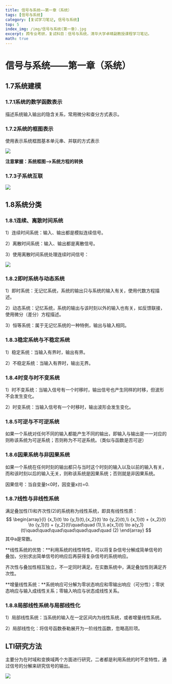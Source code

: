 ```yaml
---
title: 信号与系统——第一章（系统）
tags: [信号与系统]
category: [复试学习笔记, 信号与系统]
top: 5
index_img: /img/信号与系统(第一章).jpg
excerpt: 跨专业考研，复试科目：信号与系统，清华大学卓晴副教授课程学习笔记。
math: true
---
```


# 信号与系统——第一章（系统）

## 1.7系统建模

### 1.7.1系统的数学函数表示

描述系统输入输出的隐含关系，常用微分和查分方式表示。

### 1.7.2系统的框图表示

使用表示系统框图基本单元串、并联的方式表示

![](https://s2.loli.net/2022/02/15/PZFzhil7nS8kNoB.png)

**注意掌握：系统框图—>系统方程的转换**

### 1.7.3子系统互联

![](https://s2.loli.net/2022/02/15/DKxwq4gdtC5FpR8.png)

## 1.8系统分类

### 1.8.1连续、离散时间系统

1）连续时间系统：输入、输出都是模拟连续信号。

2）离散时间系统：输入、输出都是离散信号。

3）使用离散时间系统处理连续时间信号：

![](https://s2.loli.net/2022/02/15/cpZDbnQWB9MYAi4.png)

### 1.8.2即时系统与动态系统

1）即时系统：无记忆系统，系统的输出只与系统的输入有关，使用代数方程描述。

2）动态系统：记忆系统，系统的输出与该时刻以外的输入也有关，如反馈联接，使用微分（差分）方程描述。

3）恒等系统：属于无记忆系统的一种特例，输出与输入相同。

### 1.8.3稳定系统与不稳定系统

1）稳定系统：当输入有界时，输出有界。

2）不稳定系统：当输入有界时，输出无界。

### 1.8.4时变与时不变系统

1）时不变系统：当输入信号有一个时移时，输出信号也产生同样的时移，但波形不会发生变化。

2）时变系统：当输入信号有一个时移时，输出波形会发生变化。

### 1.8.5可逆与不可逆系统

如果一个系统对任何不同的输入都能产生不同的输出，即输入与输出是一一对应的则称该系统为可逆系统；否则称为不可逆系统。（类似与函数是否可逆）

### 1.8.6因果系统与非因果系统

如果一个系统在任何时刻的输出都只与当时这个时刻的输入以及以前的输入有关，而和该时刻以后的输入无关，则称该系统是因果系统；否则就是非因果系统。

因果信号：当自变量t<0时，因变量x(t)=0.

### 1.8.7线性与非线性系统

满足叠加性(1)和齐次性(2)的系统称为线性系统，即具有线性性质：
$$
\begin{array}{l}
{x_1}(t) \to {y_1}(t),{x_2}(t) \to {y_2}(t),\\
{x_1}(t) + {x_2}(t) \to {y_1}(t) + {y_2}(t)\quad\quad (1),\\
a{x_1}(t) \to a{y_1}(t)\quad\quad\quad\quad\quad\quad\quad (2)
\end{array}
$$
其中a是常数。

**线性系统的优势：**利用系统的线性特性，可以将复杂信号分解成简单信号的叠加，分别求出简单信号的响应后再获得复杂信号的系统响应。

齐次性与叠加性相互独立，不一定同时满足。在实数系统中，满足叠加性则满足齐次性。

**增量线性系统：**系统响应可分解为零状态响应和零输出响应（可分性）；零状态响应与输入成线性关系；零输入响应与状态成线性关系。

### 1.8.8局部线性系统与局部线性化

1）局部线性系统：当系统的输入在一定区间内为线性系统，或者增量线性系统。

2）局部线性化：将信号函数泰勒展开为一阶线性函数，忽略高阶项。

## LTI研究方法

主要分为在时域和变换域两个方面进行研究，二者都是利用系统的时不变特性，通过信号的分解来研究信号的输出。

![](https://s2.loli.net/2022/02/16/n6oYQ5cwMZdW8Ps.png)